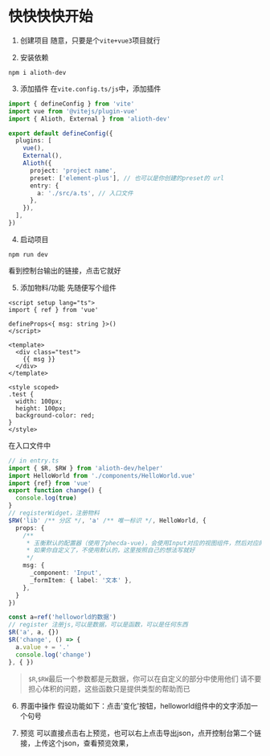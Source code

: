 # 快快快快开始

1. 创建项目
   随意，只要是个`vite+vue3`项目就行

2. 安装依赖

```shell
npm i alioth-dev
```

3. 添加插件
   在`vite.config.ts/js`中，添加插件

```ts
import { defineConfig } from 'vite'
import vue from '@vitejs/plugin-vue'
import { Alioth, External } from 'alioth-dev'

export default defineConfig({
  plugins: [
    vue(),
    External(),
    Alioth({
      project: 'project name',
      preset: ['element-plus'], // 也可以是你创建的preset的 url
      entry: {
        a: './src/a.ts', // 入口文件
      },
    }),
  ],
})
```

4. 启动项目

```shell
npm run dev
```

看到控制台输出的链接，点击它就好

5. 添加物料/功能
先随便写个组件

```vue
<script setup lang="ts">
import { ref } from 'vue'

defineProps<{ msg: string }>()
</script>

<template>
  <div class="test">
    {{ msg }}
  </div>
</template>

<style scoped>
.test {
  width: 100px;
  height: 100px;
  background-color: red;
}
</style>
```

在入口文件中
```ts
// in entry.ts
import { $R, $RW } from 'alioth-dev/helper'
import HelloWorld from './components/HelloWorld.vue'
import {ref} from 'vue'
export function change() {
  console.log(true)
}
// registerWidget，注册物料
$RW('lib' /** 分区 */, 'a' /** 唯一标识 */, HelloWorld, {
  props: {
    /**
     * 玉衡默认的配置器（使用了phecda-vue)，会使用Input对应的视图组件，然后对应的是物料中的msg，
     * 如果你自定义了，不使用默认的，这里按照自己的想法写就好
     */
    msg: {
      _component: 'Input',
      _formItem: { label: '文本' },
    },
  }
})

const a=ref('helloworld的数据')
// register 注册js,可以是数据，可以是函数，可以是任何东西
$R('a', a, {})
$R('change', () => {
  a.value + = '.'
  console.log('change')
}, { })
```

> `$R`,`$RW`最后一个参数都是元数据，你可以在自定义的部分中使用他们
> 请不要担心体积的问题，这些函数只是提供类型的帮助而已


6. 界面中操作
假设功能如下：点击'变化'按钮，helloworld组件中的文字添加一个句号


7. 预览
可以直接点击右上预览，也可以右上点击导出json，点开控制台第二个链接，上传这个json，查看预览效果，
